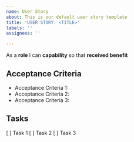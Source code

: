 ```yaml
---
name: User Story
about: This is our default user story template
title: 'USER STORY: <TITLE>'
labels: ''
assignees: ''

---
```


As a **role** I can **capability** so that **received benefit**

## Acceptance Criteria

- Acceptance Criteria 1:
- Acceptance Criteria 2:
- Acceptance Criteria 3:

## Tasks
[ ] Task 1
[ ] Task 2
[ ] Task 3
